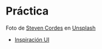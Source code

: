 # Práctica

Foto de <a href="https://unsplash.com/es/@steven3466?utm_content=creditCopyText&utm_medium=referral&utm_source=unsplash">Steven Cordes</a> en <a href="https://unsplash.com/es/fotos/S0j5lxoEwPo?utm_content=creditCopyText&utm_medium=referral&utm_source=unsplash">Unsplash</a>

* [Inspiración UI](https://dribbble.com/shots/20298235-Pokedex-App)
